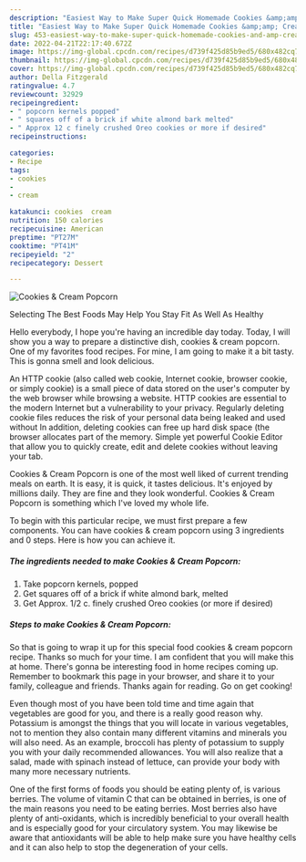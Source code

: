 ```yaml
---
description: "Easiest Way to Make Super Quick Homemade Cookies &amp;amp; Cream Popcorn"
title: "Easiest Way to Make Super Quick Homemade Cookies &amp;amp; Cream Popcorn"
slug: 453-easiest-way-to-make-super-quick-homemade-cookies-and-amp-cream-popcorn
date: 2022-04-21T22:17:40.672Z
image: https://img-global.cpcdn.com/recipes/d739f425d85b9ed5/680x482cq70/cookies-cream-popcorn-recipe-main-photo.jpg
thumbnail: https://img-global.cpcdn.com/recipes/d739f425d85b9ed5/680x482cq70/cookies-cream-popcorn-recipe-main-photo.jpg
cover: https://img-global.cpcdn.com/recipes/d739f425d85b9ed5/680x482cq70/cookies-cream-popcorn-recipe-main-photo.jpg
author: Della Fitzgerald
ratingvalue: 4.7
reviewcount: 32929
recipeingredient:
- " popcorn kernels popped"
- " squares off of a brick if white almond bark melted"
- " Approx 12 c finely crushed Oreo cookies or more if desired"
recipeinstructions:

categories:
- Recipe
tags:
- cookies
- 
- cream

katakunci: cookies  cream 
nutrition: 150 calories
recipecuisine: American
preptime: "PT27M"
cooktime: "PT41M"
recipeyield: "2"
recipecategory: Dessert

---
```



![Cookies &amp; Cream Popcorn](https://img-global.cpcdn.com/recipes/d739f425d85b9ed5/680x482cq70/cookies-cream-popcorn-recipe-main-photo.jpg)

Selecting The Best Foods May Help You Stay Fit As Well As Healthy

Hello everybody, I hope you're having an incredible day today. Today, I will show you a way to prepare a distinctive dish, cookies &amp; cream popcorn. One of my favorites food recipes. For mine, I am going to make it a bit tasty. This is gonna smell and look delicious.

An HTTP cookie (also called web cookie, Internet cookie, browser cookie, or simply cookie) is a small piece of data stored on the user&#39;s computer by the web browser while browsing a website. HTTP cookies are essential to the modern Internet but a vulnerability to your privacy. Regularly deleting cookie files reduces the risk of your personal data being leaked and used without In addition, deleting cookies can free up hard disk space (the browser allocates part of the memory. Simple yet powerful Cookie Editor that allow you to quickly create, edit and delete cookies without leaving your tab.

Cookies &amp; Cream Popcorn is one of the most well liked of current trending meals on earth. It is easy, it is quick, it tastes delicious. It's enjoyed by millions daily. They are fine and they look wonderful. Cookies &amp; Cream Popcorn is something which I've loved my whole life.


To begin with this particular recipe, we must first prepare a few components. You can have cookies &amp; cream popcorn using 3 ingredients and 0 steps. Here is how you can achieve it.

<!--inarticleads1-->

##### The ingredients needed to make Cookies &amp; Cream Popcorn:

1. Take  popcorn kernels, popped
1. Get  squares off of a brick if white almond bark, melted
1. Get  Approx. 1/2 c. finely crushed Oreo cookies (or more if desired)




<!--inarticleads2-->

##### Steps to make Cookies &amp; Cream Popcorn:





So that is going to wrap it up for this special food cookies &amp; cream popcorn recipe. Thanks so much for your time. I am confident that you will make this at home. There's gonna be interesting food in home recipes coming up. Remember to bookmark this page in your browser, and share it to your family, colleague and friends. Thanks again for reading. Go on get cooking!

Even though most of you have been told time and time again that vegetables are good for you, and there is a really good reason why. Potassium is amongst the things that you will locate in various vegetables, not to mention they also contain many different vitamins and minerals you will also need. As an example, broccoli has plenty of potassium to supply you with your daily recommended allowances. You will also realize that a salad, made with spinach instead of lettuce, can provide your body with many more necessary nutrients.

One of the first forms of foods you should be eating plenty of, is various berries. The volume of vitamin C that can be obtained in berries, is one of the main reasons you need to be eating berries. Most berries also have plenty of anti-oxidants, which is incredibly beneficial to your overall health and is especially good for your circulatory system. You may likewise be aware that antioxidants will be able to help make sure you have healthy cells and it can also help to stop the degeneration of your cells.
